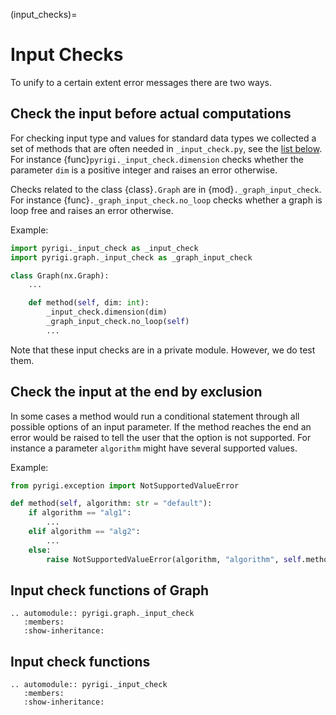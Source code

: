 (input_checks)=
# Input Checks

To unify to a certain extent error messages there are two ways.

## Check the input before actual computations
For checking input type and values for standard data types
we collected a set of methods that are often needed in `_input_check.py`,
see the [list below](#input-check-functions).
For instance {func}`pyrigi._input_check.dimension`  checks whether
the parameter `dim` is a positive integer and raises an error otherwise.

Checks related to the class {class}`.Graph` are in {mod}`._graph_input_check`.
For instance {func}`._graph_input_check.no_loop` checks whether
a graph is loop free and raises an error otherwise.

Example:
```python
import pyrigi._input_check as _input_check
import pyrigi.graph._input_check as _graph_input_check

class Graph(nx.Graph):
    ...

    def method(self, dim: int):
        _input_check.dimension(dim)
        _graph_input_check.no_loop(self)
        ...
```

Note that these input checks are in a private module.
However, we do test them.


## Check the input at the end by exclusion
In some cases a method would run a conditional statement
through all possible options of an input parameter.
If the method reaches the end
an error would be raised to tell the user that the option is not supported.
For instance a parameter `algorithm` might have several supported values.

Example:
```python
from pyrigi.exception import NotSupportedValueError

def method(self, algorithm: str = "default"):
    if algorithm == "alg1":
        ...
    elif algorithm == "alg2":
        ...
    else:
        raise NotSupportedValueError(algorithm, "algorithm", self.method)
```

## Input check functions of Graph

```{eval-rst}
.. automodule:: pyrigi.graph._input_check
   :members:
   :show-inheritance:
```

## Input check functions

```{eval-rst}
.. automodule:: pyrigi._input_check
   :members:
   :show-inheritance:
```